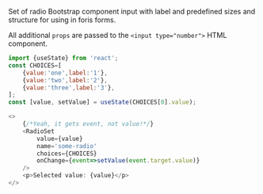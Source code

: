 Set of radio Bootstrap component input with label and predefined sizes and structure for using in foris forms.

All additional `props` are passed to the `<input type="number">` HTML component.

```js
import {useState} from 'react';
const CHOICES=[
    {value:'one',label:'1'},
    {value:'two',label:'2'},
    {value:'three',label:'3'},
];
const [value, setValue] = useState(CHOICES[0].value);

<>
    {/*Yeah, it gets event, not value!*/}
    <RadioSet
        value={value}
        name='some-radio'
        choices={CHOICES}
        onChange={event=>setValue(event.target.value)}
    />
    <p>Selected value: {value}</p>
</>
```
